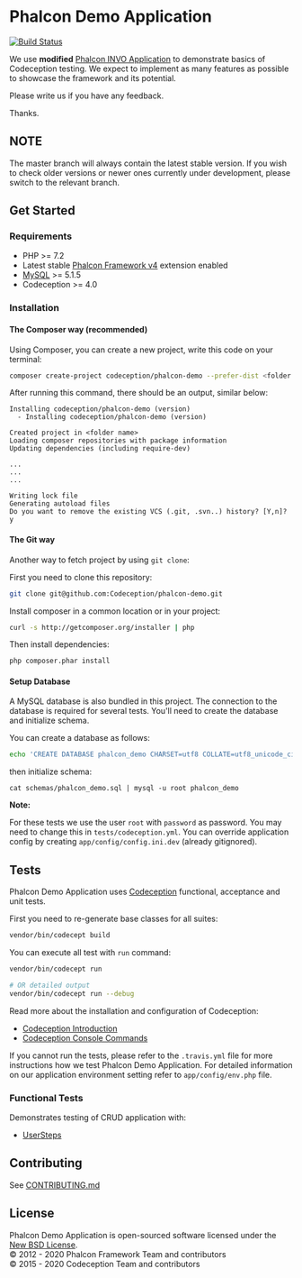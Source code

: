 # Phalcon Demo Application 

[![Build Status](https://travis-ci.org/Codeception/phalcon-demo.svg?branch=master)][phalcon-demo]

We use **modified** [Phalcon INVO Application][1] to demonstrate basics of Codeception testing.
We expect to implement as many features as possible to showcase the framework and its
potential.

Please write us if you have any feedback.

Thanks.

## NOTE

The master branch will always contain the latest stable version. If you wish
to check older versions or newer ones currently under development, please
switch to the relevant branch.

## Get Started

### Requirements

* PHP >= 7.2
* Latest stable [Phalcon Framework v4][4] extension enabled
* [MySQL][5] >= 5.1.5
* Codeception >= 4.0

### Installation

#### The Composer way (recommended)

Using Composer, you can create a new project, write this code on your terminal:

```sh
composer create-project codeception/phalcon-demo --prefer-dist <folder name>
```

After running this command, there should be an output, similar below:

```
Installing codeception/phalcon-demo (version)
  - Installing codeception/phalcon-demo (version)

Created project in <folder name>
Loading composer repositories with package information
Updating dependencies (including require-dev)

...
...
...

Writing lock file
Generating autoload files
Do you want to remove the existing VCS (.git, .svn..) history? [Y,n]? y
```

#### The Git way

Another way to fetch project by using `git clone`:

First you need to clone this repository:

```sh
git clone git@github.com:Codeception/phalcon-demo.git
```

Install composer in a common location or in your project:

```sh
curl -s http://getcomposer.org/installer | php
```

Then install dependencies:

```sh
php composer.phar install
```

#### Setup Database

A MySQL database is also bundled in this project. The connection to the database is required for several tests.
You'll need to create the database and initialize schema.

You can create a database as follows:

```sh
echo 'CREATE DATABASE phalcon_demo CHARSET=utf8 COLLATE=utf8_unicode_ci' | mysql -u root
```

then initialize schema:

```
cat schemas/phalcon_demo.sql | mysql -u root phalcon_demo
```

**Note:**

For these tests we use the user `root` with `password` as password. You may need to change this in `tests/codeception.yml`.
You can override application config by creating `app/config/config.ini.dev` (already gitignored).

## Tests

Phalcon Demo Application uses [Codeception][6] functional, acceptance and unit tests.

First you need to re-generate base classes for all suites:

```sh
vendor/bin/codecept build
```

You can execute all test with `run` command:

```sh
vendor/bin/codecept run

# OR detailed output
vendor/bin/codecept run --debug
```

Read more about the installation and configuration of Codeception:

* [Codeception Introduction][7]
* [Codeception Console Commands][8]

If you cannot run the tests, please refer to the `.travis.yml` file for more instructions how we test Phalcon Demo Application.
For detailed information on our application environment setting refer to `app/config/env.php` file.

### Functional Tests

Demonstrates testing of CRUD application with:

* [UserSteps][9]

## Contributing

See [CONTRIBUTING.md][15]

## License

Phalcon Demo Application is open-sourced software licensed under the [New BSD License][16].<br>
© 2012 - 2020 Phalcon Framework Team and contributors<br>
© 2015 - 2020 Codeception Team and contributors

[phalcon-demo]: https://travis-ci.org/Codeception/phalcon-demo
[1]: https://github.com/phalcon/invo/
[2]: http://nginx.org/
[3]: http://php.net/manual/en/install.fpm.php
[4]: https://github.com/phalcon/cphalcon/releases
[5]: https://www.mysql.com/
[6]: http://codeception.com/
[7]: http://codeception.com/docs/01-Introduction
[8]: http://codeception.com/docs/reference/Commands
[9]: https://github.com/Codeception/phalcon-demo/blob/master/tests/_support/User/Functional/UserSteps.php
[15]: https://github.com/Codeception/phalcon-demo/blob/master/CONTRIBUTING.md
[16]: https://github.com/Codeception/phalcon-demo/blob/master/LICENSE.txt
